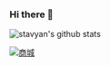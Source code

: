 ### Hi there 👋

<!--
**stavyan/stavyan** is a ✨ _special_ ✨ repository because its `README.md` (this file) appears on your GitHub profile.

Here are some ideas to get you started:

- 🔭 I’m currently working on ...
- 🌱 I’m currently learning ...
- 👯 I’m looking to collaborate on ...
- 🤔 I’m looking for help with ...
- 💬 Ask me about ...
- 📫 How to reach me: ...
- 😄 Pronouns: ...
- ⚡ Fun fact: ...
-->
![stavyan's github stats](https://github-readme-stats.vercel.app/api?username=stavyan&show_icons=true&theme=radical)

[![商城](https://github-readme-stats.vercel.app/api/pin/?username=anuraghazra&repo=github-readme-stats)](https://github.com/stavyan/TinyShop-UniApp)
